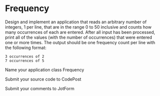 # Frequency

Design and implement an application that reads an arbitrary number of integers, 1 per line, that are in the range 0 to 50 inclusive and counts how many occurrences of each are entered. After all input has been processed, print all of the values (with the number of occurrences) that were entered one or more times. The output should be one frequency count per line with the following format:

```
3 occurrences of 2
7 occurrences of 5
```

Name your application class Frequency

Submit your source code to CodePost

Submit your comments to JotForm
